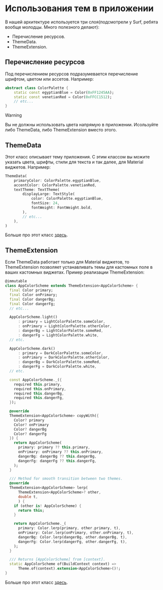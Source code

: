 # Использования тем в приложении

В нашей архитектуре используется три слоя(подсмотрели у Surf, ребята вообще молодцы. Много полезного делают):

- Перечисление ресурсов.
- ThemeData.
- ThemeExtension.

## Перечисление ресурсов

Под перечислением ресурсов подразумевается перечисление шрифтом, цветом или ассетов. Например:

```dart
abstract class ColorPalette {
    static const egyptianBlue = Color(0xFF1245AA);
    static const venetianRed = Color(0xFFCC1512);
    // etc...
}
```

> [!WARNING]
> Вы не должны использовать цвета напрямую в приложении. Исользуйте либо ThemeData, либо ThemeExtension вместо этого.

## ThemeData

Этот класс описывает тему приложения. С этим классом вы можите указать цвета, шрифты, стили для текста и так далее, для Material виджетов. Например:

```dart
ThemeData(
    primaryColor: ColorPalette.egyptianBlue,
    accentColor: ColorPalette.venetianRed,
    textTheme: TextTheme(
        displayLarge: TextStyle(
            color: ColorPalette.egyptianBlue,
            fontSize: 24,
            fontWeight: FontWeight.bold,
        ),
        // etc...
    ),
)
```

Больше про этот класс [здесь](https://api.flutter.dev/flutter/material/ThemeData-class.html).

## ThemeExtension

Если ThemeData работает только для Material виджетов, то ThemeExtension позволяет устанавливать темы для кастомных поле в ваших кастомных виджетах. Пример реализации ThemeExtension:

```dart
@immutable
class AppColorScheme extends ThemeExtension<AppColorScheme> {
  final Color primary;
  final Color onPrimary;
  final Color dangerBg;
  final Color dangerFg;
  // etc...

  AppColorScheme.light()
      : primary = LightColorPalette.someColor,
      : onPrimary = LightColorPalette.otherColor,
      : dangerBg = LightColorPalette.someRed,
      : dangerFg = LightColorPalette.white,
  // etc.

  AppColorScheme.dark()
      : primary = DarkColorPalette.someColor,
      : onPrimary = DarkColorPalette.otherColor,
      : dangerBg = DarkColorPalette.someRed,
      : dangerFg = DarkColorPalette.white,
  // etc.

  const AppColorScheme._({
    required this.primary,
    required this.onPrimary,
    required this.dangerBg,
    required this.dangerFg,
  });

  @override
  ThemeExtension<AppColorScheme> copyWith({
    Color? primary
    Color? onPrimary
    Color? dangerBg
    Color? dangerFg
  }) {
    return AppColorScheme(
      primary: primary ?? this.primary,
      onPrimary: onPrimary ?? this.onPrimary,
      dangerBg: dangerBg ?? this.dangerBg,
      dangerFg: dangerFg ?? this.dangerFg,
    );
  }

  /// Method for smooth transition between two themes.
  @override
  ThemeExtension<AppColorScheme> lerp(
      ThemeExtension<AppColorScheme>? other,
      double t,
      ) {
    if (other is! AppColorScheme) {
      return this;
    }

    return AppColorScheme._(
      primary: Color.lerp(primary, other.primary, t),
      onPrimary: Color.lerp(onPrimary, other.onPrimary, t),
      dangerBg: Color.lerp(dangerBg, other.dangerBg, t),
      dangerFg: Color.lerp(dangerFg, other.dangerFg, t),
    );
  }

  /// Returns [AppColorScheme] from [context].
  static AppColorScheme of(BuildContext context) =>
      Theme.of(context).extension<AppColorScheme>()!;
}
```

Больше про этот класс [здесь](https://api.flutter.dev/flutter/material/ThemeExtension-class.html).